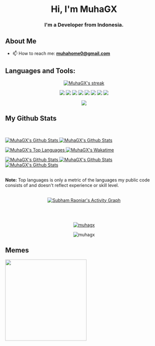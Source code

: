 <h1 align="center">Hi, I'm MuhaGX</h1>
<h3 align="center">I'm a Developer from Indonesia.</h3>

## About Me

- 📫 How to reach me: **muhahome0@gmail.com**

## Languages and Tools:
<p align="center">
    <a href="https://github.com/SubhamRaoniar28/github-readme-streak-stats">
        <img title="🔥 Get streak stats for your profile at git.io/streak-stats" alt="MuhaGX's streak" src="https://github-readme-streak-stats.herokuapp.com/?user=MuhaGX&theme=black-ice&hide_border=true&stroke=0000&background=060A0CD0"/>
    </a>
</p>

<div align="center">
    <img src="https://img.shields.io/badge/c-%2300599C.svg?style=for-the-badge&logo=c&logoColor=white" />
    <img src="https://img.shields.io/badge/c++-%2300599C.svg?style=for-the-badge&logo=c%2B%2B&logoColor=white" />
    <img src="https://img.shields.io/badge/c%23-%23239120.svg?style=for-the-badge&logo=c-sharp&logoColor=white" />
    <img src="https://img.shields.io/badge/figma-%23F24E1E.svg?style=for-the-badge&logo=figma&logoColor=white" />
    <img src="https://img.shields.io/badge/adobephotoshop-%2331A8FF.svg?style=for-the-badge&logo=adobephotoshop&logoColor=white" />
    <img src="https://img.shields.io/badge/adobeillustrator-%23FF9A00.svg?style=for-the-badge&logo=adobeillustrator&logoColor=white" />
    <img src="https://img.shields.io/badge/glitch-%233333FF.svg?style=for-the-badge&logo=glitch&logoColor=white" />
    <img src="https://img.shields.io/badge/heroku-%23430098.svg?style=for-the-badge&logo=heroku&logoColor=white" />
</div>

<p align="center">
    <img src="https://komarev.com/ghpvc/?username=MuhaGX&color=060b0e&style=for-the-badge">
</p>	

## My Github Stats

<br/>
<p>
    <a href="https://github.com/MuhaGX/github-readme-stats">
        <img alt="MuhaGX's Github Stats" src="https://github-readme-stats.vercel.app/api?username=MuhaGX&show_icons=true&count_private=true&theme=react&hide_border=true&bg_color=0D1117" />
    </a>
    <a href="https://github.com/MuhaGX/github-readme-stats">
        <img alt="MuhaGX's Github Stats" src="https://github-stats-alpha.vercel.app/api?username=MuhaGX&cc=0D1117&tc=fff&ic=5BCDEC&bc=0D1117" />
    </a>
</p>

<p>
 <a href="https://github.com/MuhaGX/github-readme-stats">
        <img alt="MuhaGX's Top Languages" src="https://github-readme-stats.vercel.app/api/top-langs/?username=MuhaGX&langs_count=8&count_private=true&layout=compact&theme=react&hide_border=true&bg_color=0D1117" />
    </a>
    <a href="https://github.com/anuraghazra/github-readme-stats">
        <img alt="MuhaGX's Wakatime" src="https://github-readme-stats.vercel.app/api/wakatime?username=MuhaGX&theme=react&hide_border=true&bg_color=0D1117" />
    </a>
</p>

<p>
  <a href="https://github.com/MuhaGX/github-readme-stats">
        <img alt="MuhaGX's Github Stats" src="http://github-profile-summary-cards.vercel.app/api/cards/productive-time?username=MuhaGX&theme=github_dark&utcOffset=8" />
    </a>
    <a href="https://github.com/MuhaGX/github-readme-stats">
        <img alt="MuhaGX's Github Stats" src="http://github-profile-summary-cards.vercel.app/api/cards/repos-per-language?username=MuhaGX&theme=github_dark" />
    </a>
    <a href="https://github.com/MuhaGX/github-readme-stats">
        <img alt="MuhaGX's Github Stats" src="http://github-profile-summary-cards.vercel.app/api/cards/most-commit-language?username=MuhaGX&theme=github_dark" />
    </a>
</p>


<br/>
<b>Note:</b> Top languages is only a metric of the languages my public code consists of and doesn't reflect experience or skill level.

<br/>
<br/>

<p align="center">
    <a href="https://github.com/SubhamRaoniar28/github-readme-activity-graph">
        <img alt="Subham Raoniar's Activity Graph" src="https://github-readme-activity-graph.vercel.app/graph?username=MuhaGX&bg_color=0D1117&color=5BCDEC&line=5BCDEC&point=FFFFFF&hide_border=true" />
    </a>
</p>

<br/>
<br/>
<p align="center">
    <a href="https://github.com/ryo-ma/github-profile-trophy">
        <img src="https://github-profile-trophy.vercel.app/?username=MuhaGX&theme=alduin&column=7&margin-w=15&margin-h=15&no-frame=true" alt="muhagx" />
    </a>
</p>

<p align="center">
    <img src="https://quotes-github-readme.vercel.app/api?type=horizontal&theme=dark" alt="muhagx" />
</p>

## Memes
<p align="left">
    <img src="https://camo.githubusercontent.com/a571a3bb3eac93087909861af43b56c9c20d983c2ac6704f9d9821d74ec866bb/68747470733a2f2f72616e646f6d2d6d656d65722e7472696e69622e7265706c2e636f" width="260px"/>
</p>
